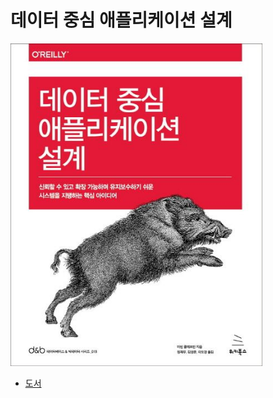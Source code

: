 # 데이터 중심 애플리케이션 설계

<img alt="image" height="80%" src="book.jpg" width="80%"/>

- [도서](https://product.kyobobook.co.kr/detail/S000001766328)

